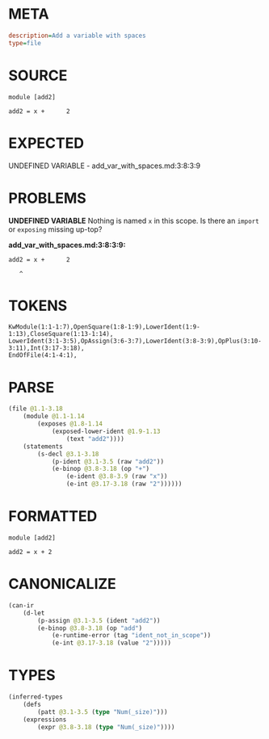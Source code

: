 # META
~~~ini
description=Add a variable with spaces
type=file
~~~
# SOURCE
~~~roc
module [add2]

add2 = x +      2
~~~
# EXPECTED
UNDEFINED VARIABLE - add_var_with_spaces.md:3:8:3:9
# PROBLEMS
**UNDEFINED VARIABLE**
Nothing is named `x` in this scope.
Is there an `import` or `exposing` missing up-top?

**add_var_with_spaces.md:3:8:3:9:**
```roc
add2 = x +      2
```
       ^


# TOKENS
~~~zig
KwModule(1:1-1:7),OpenSquare(1:8-1:9),LowerIdent(1:9-1:13),CloseSquare(1:13-1:14),
LowerIdent(3:1-3:5),OpAssign(3:6-3:7),LowerIdent(3:8-3:9),OpPlus(3:10-3:11),Int(3:17-3:18),
EndOfFile(4:1-4:1),
~~~
# PARSE
~~~clojure
(file @1.1-3.18
	(module @1.1-1.14
		(exposes @1.8-1.14
			(exposed-lower-ident @1.9-1.13
				(text "add2"))))
	(statements
		(s-decl @3.1-3.18
			(p-ident @3.1-3.5 (raw "add2"))
			(e-binop @3.8-3.18 (op "+")
				(e-ident @3.8-3.9 (raw "x"))
				(e-int @3.17-3.18 (raw "2"))))))
~~~
# FORMATTED
~~~roc
module [add2]

add2 = x + 2
~~~
# CANONICALIZE
~~~clojure
(can-ir
	(d-let
		(p-assign @3.1-3.5 (ident "add2"))
		(e-binop @3.8-3.18 (op "add")
			(e-runtime-error (tag "ident_not_in_scope"))
			(e-int @3.17-3.18 (value "2")))))
~~~
# TYPES
~~~clojure
(inferred-types
	(defs
		(patt @3.1-3.5 (type "Num(_size)")))
	(expressions
		(expr @3.8-3.18 (type "Num(_size)"))))
~~~
